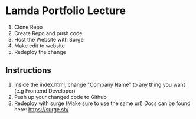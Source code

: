 # Lamda Portfolio Lecture

1. Clone Repo
2. Create Repo and push code
3. Host the Website with Surge
4. Make edit to website
5. Redeploy the change


## Instructions
1. Inside the index.html, change "Company Name" to any thing you want (e.g Frontend Developer)
2. Push up your changed code to Github
3. Redeploy with surge (Make sure to use the same url) Docs can be found here: https://surge.sh/

